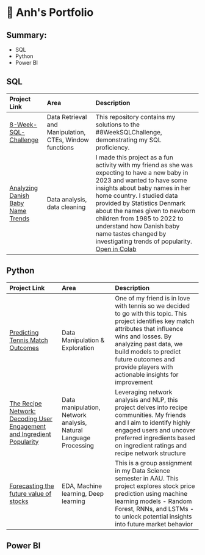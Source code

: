# 💼 Anh's Portfolio
## Summary:
- SQL
- Python
- Power BI

## SQL
| Project Link                       | Area                          | Description   |
| :---                               |     :---                      |   :---        |
| [8-Week-SQL-Challenge](https://github.com/huonganh245/8-Week-SQL-Challenge) | Data Retrieval and Manipulation, CTEs, Window functions |This repository contains my solutions to the #8WeekSQLChallenge, demonstrating my SQL proficiency.|
| [Analyzing Danish Baby Name Trends](sql/DanishBabyNames.ipynb)  | Data analysis, data cleaning  | I made this project as a fun activity with my friend as she was expecting to have a new baby in 2023 and wanted to have some insights about baby names in her home country. I studied data provided by Statistics Denmark about the names given to newborn children from 1985 to 2022 to understand how Danish baby name tastes changed by investigating trends of popularity. [Open in Colab](https://colab.research.google.com/drive/1U8pJ75JI6QcYZp7SLp8gCXGlZ7kOcRrY?usp=sharing)|


## Python
| Project Link                       | Area                          | Description   |
| :---                               |     :---                      |   :---        |
| [Predicting Tennis Match Outcomes](https://github.com/huonganh245/M1-Group-Assignment) | Data Manipulation & Exploration|One of my friend is in love with tennis so we decided to go with this topic. This project identifies key match attributes that influence wins and losses. By analyzing past data, we build models to predict future outcomes and provide players with actionable insights for improvement|
| [The Recipe Network: Decoding User Engagement and Ingredient Popularity](https://github.com/huonganh245/M2-Group-Assignment) | Data manipulation, Network analysis, Natural Language Processing | Leveraging network analysis and NLP, this project delves into recipe communities. My friends and I aim to identify highly engaged users and uncover preferred ingredients based on ingredient ratings and recipe network structure|
| [Forecasting the future value of stocks](https://github.com/huonganh245/M3-group-assignment) | EDA, Machine learning, Deep learning | This is a group assignment in my Data Science semester in AAU. This project explores stock price prediction using machine learning models - Random Forest, RNNs, and LSTMs - to unlock potential insights into future market behavior|

## Power BI

